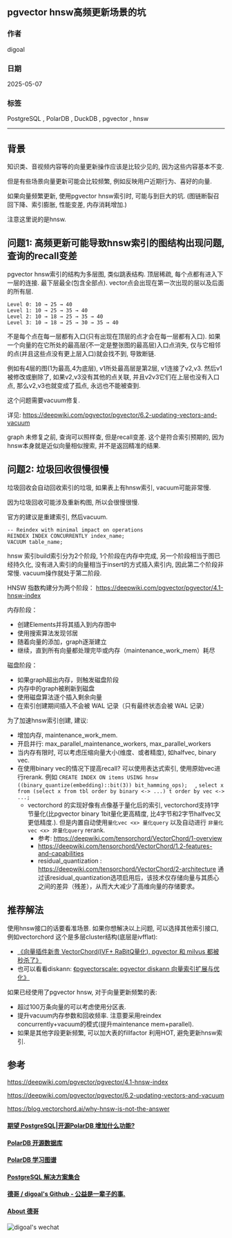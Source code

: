 ## pgvector hnsw高频更新场景的坑  
        
### 作者        
digoal        
        
### 日期        
2025-05-07        
        
### 标签        
PostgreSQL , PolarDB , DuckDB , pgvector , hnsw      
        
----        
        
## 背景    
知识类、音视频内容等的向量更新操作应该是比较少见的, 因为这些内容基本不变.    
  
但是有些场景向量更新可能会比较频繁, 例如反映用户近期行为、喜好的向量.   
  
如果向量频繁更新, 使用pgvector hnsw索引时, 可能与到巨大的坑. (图链断裂召回下降、索引膨胀, 性能变差, 内存消耗增加.)      
  
注意这里说的是hnsw.  
  
## 问题1: 高频更新可能导致hnsw索引的图结构出现问题, 查询的recall变差  
pgvector hnsw索引的结构为多层图, 类似跳表结构.  顶层稀疏, 每个点都有进入下一层的连接. 最下层最全(包含全部点).  vector点会出现在第一次出现的层以及后面的所有层.    
  
```  
Level 0: 10 → 25 → 40  
Level 1: 10 → 25 → 35 → 40  
Level 2: 10 → 18 → 25 → 35 → 40  
Level 3: 10 → 18 → 25 → 30 → 35 → 40  
```  
  
不是每个点在每一层都有入口(只有出现在顶层的点才会在每一层都有入口). 如果一个向量的在它所处的最高层(不一定是整张图的最高层)入口点消失, 仅与它相邻的点(并且这些点没有更上层入口)就会找不到, 导致断链.   
  
例如有4层的图(1为最高,4为底层), v1所处最高层是第2层, v1连接了v2,v3. 然后v1被修改或删除了, 如果v2,v3没有其他的点关联, 并且v2v3它们在上层也没有入口点, 那么v2,v3也就变成了孤点, 永远也不能被查到.   
  
这个问题需要vacuum修复.   
  
详见: https://deepwiki.com/pgvector/pgvector/6.2-updating-vectors-and-vacuum  
  
graph 未修复之前, 查询可以照样查, 但是recall变差. 这个是符合索引预期的, 因为hnsw本身就是近似向量相似搜索, 并不是返回精准的结果.    
  
## 问题2: 垃圾回收很慢很慢   
垃圾回收会自动回收索引的垃圾, 如果表上有hnsw索引, vacuum可能非常慢.   
  
因为垃圾回收可能涉及重新构图, 所以会很慢很慢.   
  
官方的建议是重建索引, 然后vacuum.    
```  
-- Reindex with minimal impact on operations  
REINDEX INDEX CONCURRENTLY index_name;  
VACUUM table_name;  
```  
  
hnsw 索引build索引分为2个阶段, 1个阶段在内存中完成, 另一个阶段相当于图已经持久化, 没有进入索引的向量相当于insert的方式插入索引内, 因此第二个阶段非常慢.  vacuum操作就处于第二阶段.   
  
HNSW 指数构建分为两个阶段： https://deepwiki.com/pgvector/pgvector/4.1-hnsw-index   
  
内存阶段：  
- 创建Elements并将其插入到内存图中  
- 使用搜索算法发现邻居  
- 随着向量的添加，graph逐渐建立  
- 继续，直到所有向量都处理完毕或内存（maintenance_work_mem）耗尽  
  
磁盘阶段：  
- 如果graph超出内存，则触发磁盘阶段  
- 内存中的graph被刷新到磁盘  
- 使用磁盘算法逐个插入剩余向量  
- 在索引创建期间插入不会被 WAL 记录（只有最终状态会被 WAL 记录）  
  
为了加速hnsw索引创建, 建议:   
- 增加内存, maintenance_work_mem.   
- 开启并行: max_parallel_maintenance_workers, max_parallel_workers   
- 当内存有限时, 可以考虑压缩向量大小(维度、或者精度), 如halfvec, binary vec.
- 在使用binary vec的情况下提高recall? 可以使用表达式索引, 使用原始vec进行rerank. 例如 `CREATE INDEX ON items USING hnsw ((binary_quantize(embedding)::bit(3)) bit_hamming_ops); 
` , `select x from (select x from tbl order by binary <-> ...) t order by vec <-> ...;`
    - vectorchord 的实现好像有点像基于量化后的索引, vectorchord支持1字节量化(比pgvector binary 1bit量化更高精度, 比4字节和2字节halfvec又更低精度.). 但是内置自动使用`量化vec <x> 量化query` 以及自动进行 `非量化vec <x> 非量化query` rerank.  
        - 参考: https://deepwiki.com/tensorchord/VectorChord/1-overview
        - https://deepwiki.com/tensorchord/VectorChord/1.2-features-and-capabilities
        - residual_quantization : https://deepwiki.com/tensorchord/VectorChord/2-architecture  通过该residual_quantization选项启用后，该技术仅存储向量与其质心之间的差异（残差），从而大大减少了高维向量的存储要求。
  
## 推荐解法
使用hnsw接口的话要看准场景. 如果你想解决以上问题, 可以选择其他索引接口, 例如vectorchord 这个是多层cluster结构(底层是ivfflat):   
- [《向量插件新贵 VectorChord(IVF+ RaBitQ量化), pgvector 和 milvus 都被秒杀了》](../202504/20250427_02.md)
- 也可以看看diskann: [《pgvectorscale: pgvector diskann 向量索引扩展与优化》](../202406/20240613_01.md)  
  
如果已经使用了pgvector hnsw, 对于向量更新频繁的表: 
- 超过100万条向量的可以考虑使用分区表.
- 提升vacuum内存参数和回收频率.  注意要采用reindex concurrently+vacuum的模式(提升maintenance mem+parallel). 
- 如果是其他字段更新频繁, 可以加大表的fillfactor 利用HOT, 避免更新hnsw索引.  
     
## 参考  
https://deepwiki.com/pgvector/pgvector/4.1-hnsw-index  
  
https://deepwiki.com/pgvector/pgvector/6.2-updating-vectors-and-vacuum  
  
https://blog.vectorchord.ai/why-hnsw-is-not-the-answer  
     
  
#### [期望 PostgreSQL|开源PolarDB 增加什么功能?](https://github.com/digoal/blog/issues/76 "269ac3d1c492e938c0191101c7238216")
  
  
#### [PolarDB 开源数据库](https://openpolardb.com/home "57258f76c37864c6e6d23383d05714ea")
  
  
#### [PolarDB 学习图谱](https://www.aliyun.com/database/openpolardb/activity "8642f60e04ed0c814bf9cb9677976bd4")
  
  
#### [PostgreSQL 解决方案集合](../201706/20170601_02.md "40cff096e9ed7122c512b35d8561d9c8")
  
  
#### [德哥 / digoal's Github - 公益是一辈子的事.](https://github.com/digoal/blog/blob/master/README.md "22709685feb7cab07d30f30387f0a9ae")
  
  
#### [About 德哥](https://github.com/digoal/blog/blob/master/me/readme.md "a37735981e7704886ffd590565582dd0")
  
  
![digoal's wechat](../pic/digoal_weixin.jpg "f7ad92eeba24523fd47a6e1a0e691b59")
  
